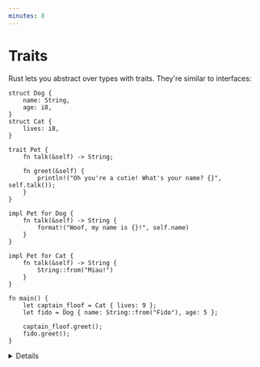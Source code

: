 ```yaml
---
minutes: 8
---
```


# Traits

Rust lets you abstract over types with traits. They're similar to interfaces:

```rust,editable
struct Dog {
    name: String,
    age: i8,
}
struct Cat {
    lives: i8,
}

trait Pet {
    fn talk(&self) -> String;

    fn greet(&self) {
        println!("Oh you're a cutie! What's your name? {}", self.talk());
    }
}

impl Pet for Dog {
    fn talk(&self) -> String {
        format!("Woof, my name is {}!", self.name)
    }
}

impl Pet for Cat {
    fn talk(&self) -> String {
        String::from("Miau!")
    }
}

fn main() {
    let captain_floof = Cat { lives: 9 };
    let fido = Dog { name: String::from("Fido"), age: 5 };

    captain_floof.greet();
    fido.greet();
}
```

<details>

- A trait defines a number of methods that types must have in order to implement
  the trait.

- Traits are implemented in an `impl <trait> for <type> { .. }` block.

- Traits may specify pre-implemented (provided) methods and methods that users
  are required to implement themselves. Provided methods can rely on required
  methods. In this case, `greet` is provided, and relies on `talk`.

</details>
